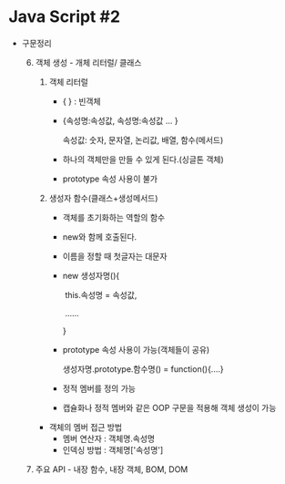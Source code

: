 # Java Script #2

- 구문정리

  6. 객체 생성 - 개체 리터럴/ 클래스

     1. 객체 리터럴

        - { } : 빈객체

        - {속성명:속성값, 속성명:속성값 ... }

          속성값: 숫자, 문자열, 논리값, 배열, 함수(메서드)  

        - 하나의 객체만을 만들 수 있게 된다.(싱글톤 객체)

        - prototype 속성 사용이 불가

     2. 생성자 함수(클래스+생성메서드)

        - 객체를 초기화하는 역할의 함수

        - new와 함께 호출된다.

        - 이름을 정할 때 첫글자는 대문자

        - new 생성자명(){

          ​	this.속성명 = 속성값,

          ​	......

          }

        - prototype 속성 사용이 가능(객체들이 공유)

          생성자명.prototype.함수명() = function(){....}

        - 정적 멤버를 정의 가능

        - 캡슐화나 정적 멤버와 같은 OOP 구문을 적용해 객체 생성이 가능

     - 객체의 멤버 접근 방법
       - 멤버 연산자 : 객체명.속성명
       - 인덱싱 방법 : 객체명['속성명'] 

  7. 주요 API - 내장 함수, 내장 객체, BOM, DOM